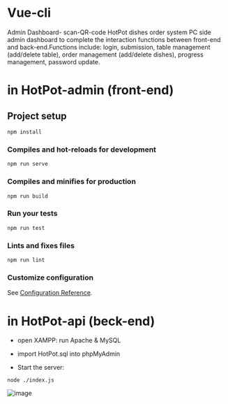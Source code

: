 # Vue-cli
Admin Dashboard- scan-QR-code HotPot dishes order system
PC side admin dashboard to complete the interaction functions between front-end and back-end.Functions include: login, submission, table management (add/delete table), order management (add/delete dishes), progress management, password update.

# in HotPot-admin (front-end)

## Project setup
```
npm install
```

### Compiles and hot-reloads for development
```
npm run serve
```

### Compiles and minifies for production
```
npm run build
```

### Run your tests
```
npm run test
```

### Lints and fixes files
```
npm run lint
```

### Customize configuration
See [Configuration Reference](https://cli.vuejs.org/config/).

# in HotPot-api (beck-end)

- open XAMPP: run Apache & MySQL

- import HotPot.sql into phpMyAdmin

- Start the server:
```
node ./index.js
```

![image](https://github.com/jennywang985/Vue-cli/blob/master/Rec%200004(3).gif)

